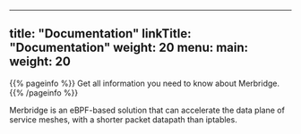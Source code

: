 
---
title: "Documentation"
linkTitle: "Documentation"
weight: 20
menu:
  main:
    weight: 20
---

{{% pageinfo %}}
Get all information you need to know about Merbridge.
{{% /pageinfo %}}

Merbridge is an eBPF-based solution that can accelerate the data plane of service meshes, with a shorter packet datapath than iptables.